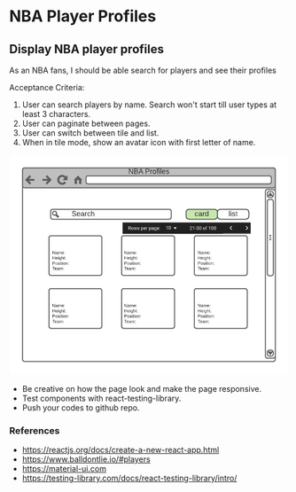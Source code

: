 # NBA Player Profiles
## Display NBA player profiles

As an NBA fans, I should be able search for players and see their profiles

Acceptance Criteria:
1. User can search players by name.  Search won't start till user types at least 3 characters.
2. User can paginate between pages.
3. User can switch between tile and list.
4. When in tile mode, show an avatar icon with first letter of name.

![Mockup](https://github.com/eoentungz/nba-profiles/blob/main/mockup.png)

* Be creative on how the page look and make the page responsive.
* Test components with react-testing-library.
* Push your codes to github repo.


### References
* https://reactjs.org/docs/create-a-new-react-app.html
* https://www.balldontlie.io/#players
* https://material-ui.com
* https://testing-library.com/docs/react-testing-library/intro/
